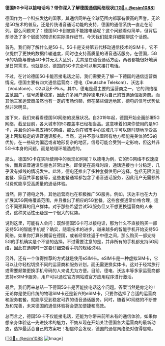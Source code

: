 **德国5G卡可以接电话吗？带你深入了解德国通信网络现状[[TG💪+ @esim1088](https://t.me/s/esim1088)]**

德国作为一个科技发达的国家，其通信网络在全球范围内都享有很高的声誉。无论是5G技术的普及，还是传统语音通话功能的支持，德国的通信系统一直走在前列。那么问题来了：德国5G卡到底能不能接电话呢？这个问题看似简单，但背后却涉及了多个层面的知识和实际操作细节。今天我们就来详细聊聊这个话题。

首先，我们得了解什么是5G卡。5G卡是支持第五代移动通信技术的SIM卡，它不仅提供了更快的数据传输速度，同时也支持高质量的语音通话服务。在德国，5G卡的功能与普通4G卡并无太大区别，尤其是在语音通话方面，两者都能很好地满足日常需求。也就是说，德国的5G卡完全可以用来接打电话。

不过，在讨论德国5G卡能否接电话之前，我们需要先了解一下德国的通信运营商情况。德国主要有四大通信运营商：德电（Deutsche Telekom）、沃达丰（Vodafone）、O2以及E-Plus。其中，德电是最主要的运营商之一，它的网络覆盖范围广，信号质量稳定，因此许多用户选择德电作为自己的首选通信服务商。而其他三家运营商虽然也有一定的市场份额，但在某些偏远地区，德电的信号优势依然非常明显。

接下来，我们来看看德国5G网络的发展状况。自2019年起，德国开始全面部署5G网络，截至目前，各大城市的5G覆盖率已经相当高。这意味着如果你使用的是5G卡，并且你的手机支持5G网络，那么你在城市中心区域几乎可以随时随地享受高速上网和稳定的语音通话服务。当然，这并不意味着所有地方都能完美体验5G的优势。在一些较为偏远或者地形复杂的地区，信号可能会受到一定影响，但这并非5G卡本身的问题，而是地理环境造成的。

那么，德国5G卡在实际使用中的表现如何呢？以德电为例，它的5G网络不仅速度快，而且语音通话质量也非常出色。即使是在高峰时段，通话连接也十分稳定，几乎没有掉线的情况发生。此外，德电还推出了多种套餐供用户选择，包括无限流量套餐、家庭共享套餐等，这些套餐通常都包含了语音通话服务，因此用户无需额外付费就能享受高质量的通话体验。

当然，除了德电之外，其他运营商也在积极推广5G服务。例如，沃达丰也在大力扩展其5G网络覆盖范围，并且推出了相应的5G套餐。这些套餐通常价格合理，适合不同预算的用户群体。对于那些希望尝试5G服务但又不想更换运营商的人来说，这种灵活性无疑是一个很大的优势。

说到这里，可能有人会问：既然德国5G卡可以接电话，那为什么不直接购买一部支持5G的智能手机呢？确实，随着技术的进步，越来越多的智能手机开始支持5G网络。如果你打算长期留在德国，或者经常往返于中德之间，那么购买一部支持5G的手机确实是个不错的选择。不过需要注意的是，并非所有的手机都支持5G网络，因此在选购时一定要仔细查看手机的规格说明。

另外，还有一个值得推荐的方式就是使用eSIM卡。eSIM卡是一种虚拟SIM卡，它可以让你轻松切换不同的运营商和服务计划，而无需更换实体卡。这对于经常旅行或需要频繁更换手机号码的人来说尤为方便。目前，德电、沃达丰等多家运营商都支持eSIM卡服务，用户可以通过官方网站或官方应用程序进行激活。

最后，我们再来总结一下德国5G卡是否能接电话这个问题。答案当然是肯定的！无论你是使用传统的物理SIM卡还是新兴的eSIM卡，只要你选择了合适的运营商和服务套餐，就能享受到稳定可靠的语音通话服务。同时，随着5G网络的不断普及和完善，未来德国的通信体验将会更加便捷和高效。

总而言之，德国5G卡不仅能接电话，还能为你带来前所未有的通信体验。如果你想亲身体验这一先进技术的魅力，不妨从现在开始关注德国各大运营商的最新动态，选择最适合自己的方案吧！相信你会发现，德国的通信网络绝对值得信赖。

[[TG💪+ @esim1088](https://t.me/s/esim1088) ![Image](https://i.postimg.cc/4NQfJmqS/Snipaste-2025-05-13-00-14-12.png)]